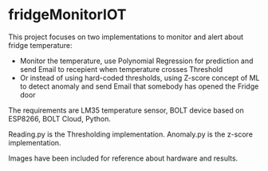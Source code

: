 # fridgeMonitorIOT

This project focuses on two implementations to monitor and alert about fridge temperature:

* Monitor the temperature, use Polynomial Regression for prediction and send Email to recepient when temperature crosses Threshold
* Or instead of using hard-coded thresholds, using Z-score concept of ML to detect anomaly and send Email that somebody has opened the Fridge door

The requirements are LM35 temperature sensor, BOLT device based on ESP8266, BOLT Cloud, Python.

Reading.py is the Thresholding implementation. Anomaly.py is the z-score implementation.

Images have been included for reference about hardware and results.
